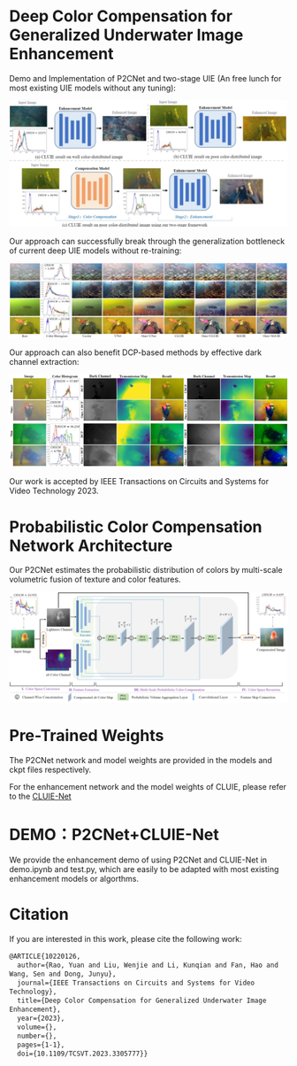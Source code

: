 # Deep Color Compensation for Generalized Underwater Image Enhancement
Demo and Implementation of P2CNet and two-stage UIE (An free lunch for most existing UIE models without any tuning):

![P2CNet](/samples/comp.jpg)

Our approach can successfully break through the generalization bottleneck of current deep UIE models without re-training:

![Deep](/samples/deep_models.jpg)

Our approach can also benefit DCP-based methods by effective dark channel extraction:

![DCP](/samples/dcp.jpg)

Our work is accepted by IEEE Transactions on Circuits and Systems for Video Technology 2023.

# Probabilistic Color Compensation Network Architecture
Our P2CNet estimates the probabilistic distribution of colors by multi-scale volumetric fusion of texture and color features.

![P2CNet](/samples/model.jpg)

# Pre-Trained Weights
The P2CNet network and model weights are provided in the models and ckpt files respectively.

For the enhancement network and the model weights of CLUIE, please refer to the [CLUIE-Net](https://github.com/justwj/CLUIE-Net)

# DEMO：P2CNet+CLUIE-Net
We provide the enhancement demo of using P2CNet and CLUIE-Net in demo.ipynb and test.py, which are easily to be adapted with most existing enhancement models or algorthms.

# Citation

If you are interested in this work, please cite the following work:

```
@ARTICLE{10220126,
  author={Rao, Yuan and Liu, Wenjie and Li, Kunqian and Fan, Hao and Wang, Sen and Dong, Junyu},
  journal={IEEE Transactions on Circuits and Systems for Video Technology}, 
  title={Deep Color Compensation for Generalized Underwater Image Enhancement}, 
  year={2023},
  volume={},
  number={},
  pages={1-1},
  doi={10.1109/TCSVT.2023.3305777}}
```

